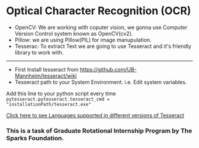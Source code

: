 
# Optical Character Recognition (OCR)
- OpenCV: We are working with coputer vision, we gonna use Computer Version Control system known as OpenCV(cv2).  
- Pillow: we are using Pillow(PIL) for image manupulation.  
- Tesserac: To extract Text we are going to use Tesseract and it's friendly library to work with.
----
- First Install tesseract from https://github.com/UB-Mannheim/tesseract/wiki   
- Tesseract path to your System Environment. i.e. Edit system variables.

Add this line to your python script every time  
`
pytesseract.pytesseract.tesseract_cmd = "installationPath/tesseract.exe"
`


[Click here to see Languages supported in different versions of Tesseract](https://github.com/tesseract-ocr/tessdoc/blob/master/Data-Files-in-different-versions.md)

### This is a task of Graduate Rotational Internship Program by The Sparks Foundation. 

